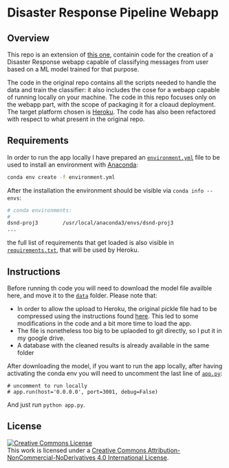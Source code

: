 # Disaster Response Pipeline Webapp

## Overview

This repo is an extension of [this one](https://github.com/russom/DSND-P3-Disaster-Response-Pipeline), containin code for the creation of a Disaster Response webapp capable of classifying messages from user based on a ML model trained for that purpose.

The code in the original repo contains all the scripts needed to handle the data and train the classifier: it also includes the cose for a webapp capable of running locally on your machine.
The code in this repo focuses only on the webapp part, with the scope of packaging it for a cloaud deployment. The target platform chosen is [Heroku](https://www.heroku.com/).
The code has also been refactored with respect to what present in the original repo.


## Requirements
In order to run the app locally I have prepared an [`environment.yml`](./environment.yml) file to be used to install an environment with [Anaconda](https://www.continuum.io/downloads):

```sh
conda env create -f environment.yml
```

After the installation the environment should be visible via `conda info --envs`:

```sh
# conda environments:
#
dsnd-proj3        /usr/local/anaconda3/envs/dsnd-proj3
...

```

the full list of requirements that get loaded is also visible in [`requirements.txt`](./requirements.txt), that will be used by Heroku.

## Instructions
Before running th code you will need to download the model file availble here, and move it to the [`data`](./data) folder. Please note that:

* In order to allow the upload to Heroku, the original pickle file had to be compressed using the instructions found [here](https://betterprogramming.pub/load-fast-load-big-with-compressed-pickles-5f311584507e). This led to some modifications in the code and a bit more time to load the app.
* The file is nonetheless too big to be uplaoded to git directly, so I put it in my google drive.
* A database with the cleaned results is already available in the same folder

After downloading the model, if you want to run the app locally, after having activating the conda env you will need to uncomment the last line of [`app.py`](./app.py):

```
# uncomment to run locally
# app.run(host='0.0.0.0', port=3001, debug=False)
```

And just run `python app.py`.

## License
 <a rel="license" href="http://creativecommons.org/licenses/by-nc-nd/4.0/"><img alt="Creative Commons License" style="border-width:0" src="https://i.creativecommons.org/l/by-nc-nd/4.0/88x31.png" /></a><br />This work is licensed under a <a rel="license" href="http://creativecommons.org/licenses/by-nc-nd/4.0/">Creative Commons Attribution-NonCommercial-NoDerivatives 4.0 International License</a>.
